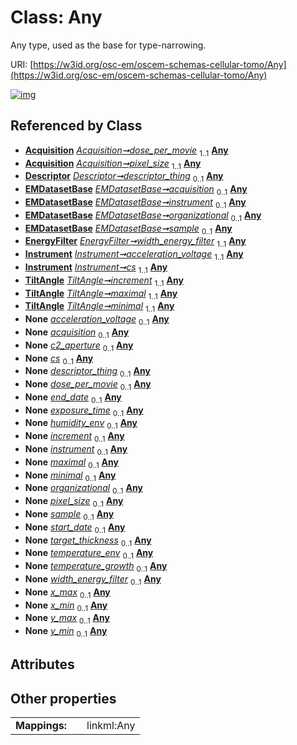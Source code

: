 
# Class: Any

Any type, used as the base for type-narrowing.

URI: [https://w3id.org/osc-em/oscem-schemas-cellular-tomo/Any](https://w3id.org/osc-em/oscem-schemas-cellular-tomo/Any)


[![img](https://yuml.me/diagram/nofunky;dir:TB/class/[TiltAngle],[Instrument],[EnergyFilter],[EMDatasetBase],[Descriptor],[Acquisition]++-%20dose_per_movie%201..1>[Any],[Acquisition]++-%20pixel_size%201..1>[Any],[Descriptor]++-%20descriptor_thing%200..1>[Any],[EMDatasetBase]++-%20acquisition%200..1>[Any],[EMDatasetBase]++-%20instrument%200..1>[Any],[EMDatasetBase]++-%20organizational%200..1>[Any],[EMDatasetBase]++-%20sample%200..1>[Any],[EnergyFilter]++-%20width_energy_filter%201..1>[Any],[Instrument]++-%20acceleration_voltage%201..1>[Any],[Instrument]++-%20cs%201..1>[Any],[TiltAngle]++-%20increment%201..1>[Any],[TiltAngle]++-%20maximal%201..1>[Any],[TiltAngle]++-%20minimal%201..1>[Any],[Instrument]++-%20acceleration_voltage(i)%200..1>[Any],[EMDatasetBase]++-%20acquisition(i)%200..1>[Any],[Instrument]++-%20c2_aperture%200..1>[Any],[Instrument]++-%20cs(i)%200..1>[Any],[Descriptor]++-%20descriptor_thing(i)%200..1>[Any],[Acquisition]++-%20dose_per_movie(i)%200..1>[Any],[Grant]++-%20end_date%200..1>[Any],[Acquisition]++-%20exposure_time%200..1>[Any],[Freezing]++-%20humidity_env%200..1>[Any],[Series]++-%20increment%200..1>[Any],[EMDatasetBase]++-%20instrument(i)%200..1>[Any],[Range]++-%20maximal%200..1>[Any],[Range]++-%20minimal%200..1>[Any],[EMDatasetBase]++-%20organizational(i)%200..1>[Any],[Acquisition]++-%20pixel_size(i)%200..1>[Any],[EMDatasetBase]++-%20sample(i)%200..1>[Any],[Grant]++-%20start_date%200..1>[Any],[Thinning]++-%20target_thickness%200..1>[Any],[Freezing]++-%20temperature_env%200..1>[Any],[GrowthCondition]++-%20temperature_growth%200..1>[Any],[EnergyFilter]++-%20width_energy_filter(i)%200..1>[Any],[BoundingBox2D]++-%20x_max%200..1>[Any],[BoundingBox2D]++-%20x_min%200..1>[Any],[BoundingBox2D]++-%20y_max%200..1>[Any],[BoundingBox2D]++-%20y_min%200..1>[Any],[Thinning],[Series],[Range],[GrowthCondition],[Grant],[Freezing],[BoundingBox2D],[Acquisition])](https://yuml.me/diagram/nofunky;dir:TB/class/[TiltAngle],[Instrument],[EnergyFilter],[EMDatasetBase],[Descriptor],[Acquisition]++-%20dose_per_movie%201..1>[Any],[Acquisition]++-%20pixel_size%201..1>[Any],[Descriptor]++-%20descriptor_thing%200..1>[Any],[EMDatasetBase]++-%20acquisition%200..1>[Any],[EMDatasetBase]++-%20instrument%200..1>[Any],[EMDatasetBase]++-%20organizational%200..1>[Any],[EMDatasetBase]++-%20sample%200..1>[Any],[EnergyFilter]++-%20width_energy_filter%201..1>[Any],[Instrument]++-%20acceleration_voltage%201..1>[Any],[Instrument]++-%20cs%201..1>[Any],[TiltAngle]++-%20increment%201..1>[Any],[TiltAngle]++-%20maximal%201..1>[Any],[TiltAngle]++-%20minimal%201..1>[Any],[Instrument]++-%20acceleration_voltage(i)%200..1>[Any],[EMDatasetBase]++-%20acquisition(i)%200..1>[Any],[Instrument]++-%20c2_aperture%200..1>[Any],[Instrument]++-%20cs(i)%200..1>[Any],[Descriptor]++-%20descriptor_thing(i)%200..1>[Any],[Acquisition]++-%20dose_per_movie(i)%200..1>[Any],[Grant]++-%20end_date%200..1>[Any],[Acquisition]++-%20exposure_time%200..1>[Any],[Freezing]++-%20humidity_env%200..1>[Any],[Series]++-%20increment%200..1>[Any],[EMDatasetBase]++-%20instrument(i)%200..1>[Any],[Range]++-%20maximal%200..1>[Any],[Range]++-%20minimal%200..1>[Any],[EMDatasetBase]++-%20organizational(i)%200..1>[Any],[Acquisition]++-%20pixel_size(i)%200..1>[Any],[EMDatasetBase]++-%20sample(i)%200..1>[Any],[Grant]++-%20start_date%200..1>[Any],[Thinning]++-%20target_thickness%200..1>[Any],[Freezing]++-%20temperature_env%200..1>[Any],[GrowthCondition]++-%20temperature_growth%200..1>[Any],[EnergyFilter]++-%20width_energy_filter(i)%200..1>[Any],[BoundingBox2D]++-%20x_max%200..1>[Any],[BoundingBox2D]++-%20x_min%200..1>[Any],[BoundingBox2D]++-%20y_max%200..1>[Any],[BoundingBox2D]++-%20y_min%200..1>[Any],[Thinning],[Series],[Range],[GrowthCondition],[Grant],[Freezing],[BoundingBox2D],[Acquisition])

## Referenced by Class

 *  **[Acquisition](Acquisition.md)** *[Acquisition➞dose_per_movie](Acquisition_dose_per_movie.md)*  <sub>1..1</sub>  **[Any](Any.md)**
 *  **[Acquisition](Acquisition.md)** *[Acquisition➞pixel_size](Acquisition_pixel_size.md)*  <sub>1..1</sub>  **[Any](Any.md)**
 *  **[Descriptor](Descriptor.md)** *[Descriptor➞descriptor_thing](Descriptor_descriptor_thing.md)*  <sub>0..1</sub>  **[Any](Any.md)**
 *  **[EMDatasetBase](EMDatasetBase.md)** *[EMDatasetBase➞acquisition](EMDatasetBase_acquisition.md)*  <sub>0..1</sub>  **[Any](Any.md)**
 *  **[EMDatasetBase](EMDatasetBase.md)** *[EMDatasetBase➞instrument](EMDatasetBase_instrument.md)*  <sub>0..1</sub>  **[Any](Any.md)**
 *  **[EMDatasetBase](EMDatasetBase.md)** *[EMDatasetBase➞organizational](EMDatasetBase_organizational.md)*  <sub>0..1</sub>  **[Any](Any.md)**
 *  **[EMDatasetBase](EMDatasetBase.md)** *[EMDatasetBase➞sample](EMDatasetBase_sample.md)*  <sub>0..1</sub>  **[Any](Any.md)**
 *  **[EnergyFilter](EnergyFilter.md)** *[EnergyFilter➞width_energy_filter](EnergyFilter_width_energy_filter.md)*  <sub>1..1</sub>  **[Any](Any.md)**
 *  **[Instrument](Instrument.md)** *[Instrument➞acceleration_voltage](Instrument_acceleration_voltage.md)*  <sub>1..1</sub>  **[Any](Any.md)**
 *  **[Instrument](Instrument.md)** *[Instrument➞cs](Instrument_cs.md)*  <sub>1..1</sub>  **[Any](Any.md)**
 *  **[TiltAngle](TiltAngle.md)** *[TiltAngle➞increment](TiltAngle_increment.md)*  <sub>1..1</sub>  **[Any](Any.md)**
 *  **[TiltAngle](TiltAngle.md)** *[TiltAngle➞maximal](TiltAngle_maximal.md)*  <sub>1..1</sub>  **[Any](Any.md)**
 *  **[TiltAngle](TiltAngle.md)** *[TiltAngle➞minimal](TiltAngle_minimal.md)*  <sub>1..1</sub>  **[Any](Any.md)**
 *  **None** *[acceleration_voltage](acceleration_voltage.md)*  <sub>0..1</sub>  **[Any](Any.md)**
 *  **None** *[acquisition](acquisition.md)*  <sub>0..1</sub>  **[Any](Any.md)**
 *  **None** *[c2_aperture](c2_aperture.md)*  <sub>0..1</sub>  **[Any](Any.md)**
 *  **None** *[cs](cs.md)*  <sub>0..1</sub>  **[Any](Any.md)**
 *  **None** *[descriptor_thing](descriptor_thing.md)*  <sub>0..1</sub>  **[Any](Any.md)**
 *  **None** *[dose_per_movie](dose_per_movie.md)*  <sub>0..1</sub>  **[Any](Any.md)**
 *  **None** *[end_date](end_date.md)*  <sub>0..1</sub>  **[Any](Any.md)**
 *  **None** *[exposure_time](exposure_time.md)*  <sub>0..1</sub>  **[Any](Any.md)**
 *  **None** *[humidity_env](humidity_env.md)*  <sub>0..1</sub>  **[Any](Any.md)**
 *  **None** *[increment](increment.md)*  <sub>0..1</sub>  **[Any](Any.md)**
 *  **None** *[instrument](instrument.md)*  <sub>0..1</sub>  **[Any](Any.md)**
 *  **None** *[maximal](maximal.md)*  <sub>0..1</sub>  **[Any](Any.md)**
 *  **None** *[minimal](minimal.md)*  <sub>0..1</sub>  **[Any](Any.md)**
 *  **None** *[organizational](organizational.md)*  <sub>0..1</sub>  **[Any](Any.md)**
 *  **None** *[pixel_size](pixel_size.md)*  <sub>0..1</sub>  **[Any](Any.md)**
 *  **None** *[sample](sample.md)*  <sub>0..1</sub>  **[Any](Any.md)**
 *  **None** *[start_date](start_date.md)*  <sub>0..1</sub>  **[Any](Any.md)**
 *  **None** *[target_thickness](target_thickness.md)*  <sub>0..1</sub>  **[Any](Any.md)**
 *  **None** *[temperature_env](temperature_env.md)*  <sub>0..1</sub>  **[Any](Any.md)**
 *  **None** *[temperature_growth](temperature_growth.md)*  <sub>0..1</sub>  **[Any](Any.md)**
 *  **None** *[width_energy_filter](width_energy_filter.md)*  <sub>0..1</sub>  **[Any](Any.md)**
 *  **None** *[x_max](x_max.md)*  <sub>0..1</sub>  **[Any](Any.md)**
 *  **None** *[x_min](x_min.md)*  <sub>0..1</sub>  **[Any](Any.md)**
 *  **None** *[y_max](y_max.md)*  <sub>0..1</sub>  **[Any](Any.md)**
 *  **None** *[y_min](y_min.md)*  <sub>0..1</sub>  **[Any](Any.md)**

## Attributes


## Other properties

|  |  |  |
| --- | --- | --- |
| **Mappings:** | | linkml:Any |